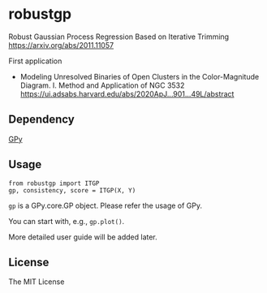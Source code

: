# robustgp
Robust Gaussian Process Regression Based on Iterative Trimming
https://arxiv.org/abs/2011.11057

First application
- Modeling Unresolved Binaries of Open Clusters in the Color-Magnitude Diagram. I. Method and Application of NGC 3532
  https://ui.adsabs.harvard.edu/abs/2020ApJ...901...49L/abstract

## Dependency
[GPy](https://github.com/SheffieldML/GPy/)

## Usage
```
from robustgp import ITGP
gp, consistency, score = ITGP(X, Y)
```
`gp` is a GPy.core.GP object. Please refer the usage of GPy.

You can start with, e.g., `gp.plot()`.

More detailed user guide will be added later.

## License 
The MIT License
